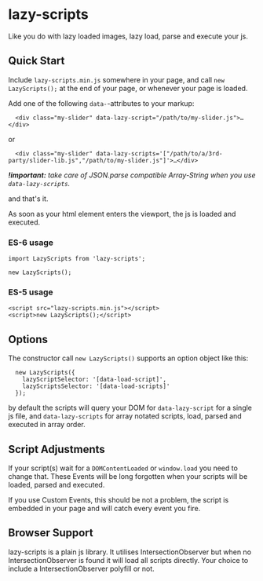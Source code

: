 # lazy-scripts
Like you do with lazy loaded images, lazy load, parse and execute your js.

## Quick Start

Include `lazy-scripts.min.js` somewhere in your page, and call `new LazyScripts();` at the end of your page, 
or whenever your page is loaded.

Add one of the following `data-`-attributes to your markup:

```
  <div class="my-slider" data-lazy-script="/path/to/my-slider.js">…</div>
```

or 

```
  <div class="my-slider" data-lazy-scripts='["/path/to/a/3rd-party/slider-lib.js","/path/to/my-slider.js"]'>…</div>
```
***!important:*** *take care of JSON.parse compatible Array-String when you use `data-lazy-scripts`.*

and that's it.

As soon as your html element enters the viewport, the js is loaded and executed.

### ES-6 usage

```
import LazyScripts from 'lazy-scripts';

new LazyScripts();
```

### ES-5 usage

```
<script src="lazy-scripts.min.js"></script>
<script>new LazyScripts();</script>
```

## Options

The constructor call `new LazyScripts()` supports an option object like this:

```
  new LazyScripts({
    lazyScriptSelector: '[data-load-script]',
    lazyScriptsSelector: '[data-load-scripts]'
  });
```

by default the scripts will query your DOM for `data-lazy-script` for a single js file, and `data-lazy-scripts` for array notated scripts, load, parsed and executed in array order.


## Script Adjustments

If your script(s) wait for a `DOMContentLoaded` or `window.load` you
need to change that. These Events will be long forgotten when your scripts will be loaded, parsed and executed.

If you use Custom Events, this should be not a problem, the script
is embedded in your page and will catch every event you fire.

## Browser Support

lazy-scripts is a plain js library. It utilises IntersectionObserver but when no IntersectionObserver is found it will load all scripts directly. Your choice to include a IntersectionObserver polyfill or not.
